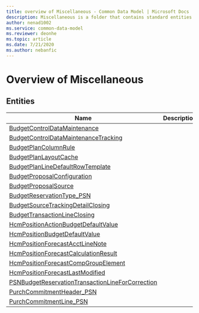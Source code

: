 ```yaml
---
title: overview of Miscellaneous - Common Data Model | Microsoft Docs
description: Miscellaneous is a folder that contains standard entities related to the Common Data Model.
author: nenad1002
ms.service: common-data-model
ms.reviewer: deonhe
ms.topic: article
ms.date: 7/21/2020
ms.author: nebanfic
---
```


# Overview of Miscellaneous


## Entities

|Name|Description|
|---|---|
|[BudgetControlDataMaintenance](BudgetControlDataMaintenance.md)||
|[BudgetControlDataMaintenanceTracking](BudgetControlDataMaintenanceTracking.md)||
|[BudgetPlanColumnRule](BudgetPlanColumnRule.md)||
|[BudgetPlanLayoutCache](BudgetPlanLayoutCache.md)||
|[BudgetPlanLineDefaultRowTemplate](BudgetPlanLineDefaultRowTemplate.md)||
|[BudgetProposalConfiguration](BudgetProposalConfiguration.md)||
|[BudgetProposalSource](BudgetProposalSource.md)||
|[BudgetReservationType_PSN](BudgetReservationType_PSN.md)||
|[BudgetSourceTrackingDetailClosing](BudgetSourceTrackingDetailClosing.md)||
|[BudgetTransactionLineClosing](BudgetTransactionLineClosing.md)||
|[HcmPositionActionBudgetDefaultValue](HcmPositionActionBudgetDefaultValue.md)||
|[HcmPositionBudgetDefaultValue](HcmPositionBudgetDefaultValue.md)||
|[HcmPositionForecastAcctLineNote](HcmPositionForecastAcctLineNote.md)||
|[HcmPositionForecastCalculationResult](HcmPositionForecastCalculationResult.md)||
|[HcmPositionForecastCompGroupElement](HcmPositionForecastCompGroupElement.md)||
|[HcmPositionForecastLastModified](HcmPositionForecastLastModified.md)||
|[PSNBudgetReservationTransactionLineForCorrection](PSNBudgetReservationTransactionLineForCorrection.md)||
|[PurchCommitmentHeader_PSN](PurchCommitmentHeader_PSN.md)||
|[PurchCommitmentLine_PSN](PurchCommitmentLine_PSN.md)||
